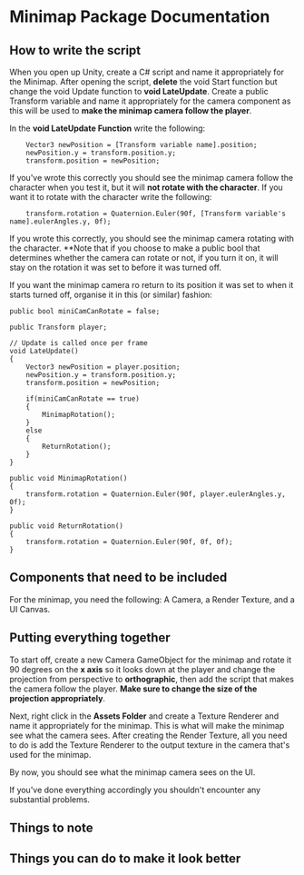 # Minimap Package Documentation

## How to write the script

When you open up Unity, create a C# script and name it appropriately for the Minimap. After opening the script, **delete** the void Start function but change the void Update function to **void LateUpdate**. Create a public Transform variable and name it appropriately for the camera component as this will be used to **make the minimap camera follow the player**.

In the **void LateUpdate Function** write the following:

        Vector3 newPosition = [Transform variable name].position;
        newPosition.y = transform.position.y;
        transform.position = newPosition;

If you've wrote this correctly you should see the minimap camera follow the character when you test it, but it will **not rotate with the character**. If you want it to rotate with the character write the following:

        transform.rotation = Quaternion.Euler(90f, [Transform variable's name].eulerAngles.y, 0f);

If you wrote this correctly, you should see the minimap camera rotating with the character. **Note that if you choose to make a public bool that determines whether the camera can rotate or not, if you turn it on, it will stay on the rotation it was set to before it was turned off.

If you want the minimap camera ro return to its position it was set to when it starts turned off, organise it in this (or similar) fashion:

    public bool miniCamCanRotate = false;

    public Transform player;

    // Update is called once per frame
    void LateUpdate()
    {
        Vector3 newPosition = player.position;
        newPosition.y = transform.position.y;
        transform.position = newPosition;

        if(miniCamCanRotate == true)
        {
            MinimapRotation();
        }
        else
        {
            ReturnRotation();
        }
    }

    public void MinimapRotation()
    {
        transform.rotation = Quaternion.Euler(90f, player.eulerAngles.y, 0f);
    }

    public void ReturnRotation()
    {
        transform.rotation = Quaternion.Euler(90f, 0f, 0f);
    }

## Components that need to be included

For the minimap, you need the following: A Camera, a Render Texture, and a UI Canvas.

## Putting everything together

To start off, create a new Camera GameObject for the minimap and rotate it 90 degrees on the **x axis** so it looks down at the player and change the projection from perspective to **orthographic**, then add the script that makes the camera follow the player. **Make sure to change the size of the projection appropriately**.

Next, right click in the **Assets Folder** and create a Texture Renderer and name it appropriately for the minimap. This is what will make the minimap see what the camera sees. After creating the Render Texture, all you need to do is add the Texture Renderer to the output texture in the camera that's used for the minimap.

By now, you should see what the minimap camera sees on the UI.

If you've done everything accordingly you shouldn't encounter any substantial problems.

## Things to note


## Things you can do to make it look better

